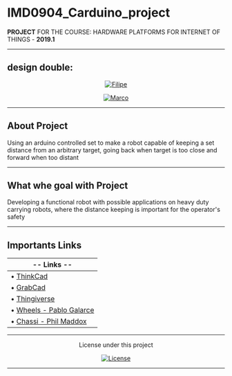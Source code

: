 # IMD0904_Carduino_project

**PROJECT** FOR THE COURSE: HARDWARE PLATFORMS FOR INTERNET OF THINGS - **2019.1**       
<br>


---------------------------------------------------------------------------------------------------

## design double:

<p align="center">
    <a href="https://github.com/filipegmedeiros">
        <img src="https://img.shields.io/badge/20180117787-Filipe%20Medeiros-blue.svg?longCache=true&style=for-the-badge"
             alt="Filipe" /></a>
</p>
      
<p align="center">
    <a href="https://github.com/tuegitaqui">
        <img src="https://img.shields.io/badge/20190003485-Marco%20Antonio-blue.svg?longCache=true&style=for-the-badge"
             alt="Marco" /></a>
</p>

---------------------------------------------------------------------------------------------------


 ## About Project
<p> Using an arduino controlled set to make a robot capable of keeping a set distance from an
arbitrary target, going back when target is too close and forward when too distant</p>


---------------------------------------------------------------------------------------------------


 ##  What whe goal with Project
<p> Developing a functional robot with possible applications on heavy duty carrying robots,
where the distance keeping is important for the operator's safety</p>
 

---------------------------------------------------------------------------------------------------
 
 ##  Importants Links
|  **-- Links --**                                                               |
| ------------------------------------------------------------------------------ |
| • [ThinkCad](https://www.tinkercad.com)                                        |
| • [GrabCad](https://grabcad.com/)                                              |
| • [Thingiverse](https://www.thingiverse.com)                                   |
| • [Wheels - Pablo Galarce](https://grabcad.com/library/moto-reductor-rueda-1)  |
| • [Chassi - Phil Maddox](https://www.thingiverse.com/thing:2945466)            |
 
 
---------------------------------------------------------------------------------------------------

<p align="center">
   License under this project
  <br>
<p align="center">
    <a href="https://github.com/filipegmedeiros/IMD0904_Carduino_project/blob/master/LICENSE.md">
        <img src="https://img.shields.io/github/license/filipegmedeiros/IMD0904_Carduino_project.svg?longCache=true&style=for-the-badge"
             alt="License" /></a>
</p>


---------------------------------------------------------------------------------------------------
